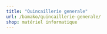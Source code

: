 ```yaml
---
title: "Quincaillerie generale"
url: /bamako/quincaillerie-generale/
shop: matériel informatique
---
```

